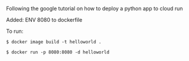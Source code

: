 Following the google tutorial on how to deploy a python app to cloud run

Added: ENV 8080 to dockerfile

To run:
```
$ docker image build -t helloworld .
```
```
$ docker run -p 8080:8080 -d helloworld
```
